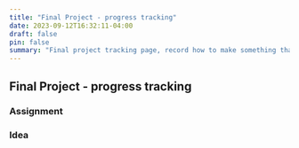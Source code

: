 ```yaml
---
title: "Final Project - progress tracking"
date: 2023-09-12T16:32:11-04:00
draft: false
pin: false
summary: "Final project tracking page, record how to make something that fold (almost) anything strp by step."
---
```


## Final Project - progress tracking

### Assignment

### Idea

